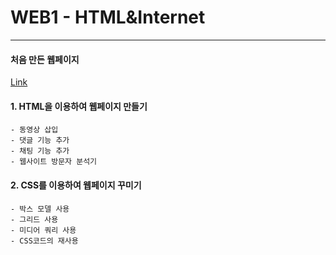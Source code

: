 # WEB1 - HTML&Internet
-------------------
#### 처음 만든 웹페이지
[Link](https://Hyung-Seok.github.io/Basic-HTML-CSS// "WEB1수업")

#### 1. HTML을 이용하여 웹페이지 만들기 
	- 동영상 삽입
	- 댓글 기능 추가
	- 채팅 기능 추가
	- 웹사이트 방문자 분석기

#### 2. CSS를 이용하여 웹페이지 꾸미기
	- 박스 모델 사용
	- 그리드 사용
	- 미디어 쿼리 사용
	- CSS코드의 재사용
	


